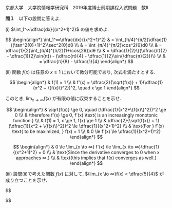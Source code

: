 京都大学　大学院情報学研究科　2019年度博士前期課程入試問題　数II

**問１**　以下の設問に答えよ.

(i) $\int_1^∞\dfrac{dx}{(x^2+1)^2}$ の値を求めよ.

$$
    \begin{align*}
        \int_1^∞\dfrac{dx}{(x^2+1)^2} & = \int_{π/4}^{π/2}\dfrac{1}{(\tan^2{θ}+1)^2}\sec^2{θ}dθ \\\
        & = \int_{π/4}^{π/2}\cos^2{θ}dθ \\\
        & = \dfrac{1}{2}\int_{π/4}^{π/2}(1+\cos{2θ})dθ \\\
        & =  \dfrac{1}{2}\{(\dfrac{π}{2} - \dfrac{1}{2}\sin{π}) - (\dfrac{π}{4} - \dfrac{1}{2}\sin{\dfrac{π}{2}})\} \\\
        & = \dfrac{π}{8} - \dfrac{1}{4}
    \end{align*}
$$

(ii) 関数 $f(x)$ は任意の $x \ge 1$ において微分可能であり, 次式を満たすとする.

$$
    \begin{align*}
        & f(1) = 1 \\\
        & f'(x) = \dfrac{2}{\sqrt{f(x)} + 1}(\dfrac{1}{x^2 + \{f(x)\}^2})^2, \quad x \ge 1
    \end{align*}
$$

このとき, $\lim_{x \to ∞}f(x)$ が有限の値に収束することを示せ.

$$
    \begin{align*}
        & \sqrt{f(x)} \ge 0, \quad (\dfrac{1}{x^2+\{f(x)\}^2})^2 \ge 0 \\\
        & \therefore f'(x) \ge 0, f'(x) \text{ is an increasingly monotonic function.} \\\
        & f(1) = 1, x \ge 1, f(x) \ge 1 \\\
        & \dfrac{2}{\sqrt{f(x)} + 1}(\dfrac{1}{x^2 + \{f(x)\}^2})^2 \le \dfrac{1}{(x^2+1)^2} \\\
        & \text{For } f'(x) \text{ to be maximized, } f(x) = 1 \\\
        & 0 \le f'(x) \le \dfrac{1}{(x^2+1)^2}
    \end{align*}
$$

$$
    \begin{align*}
        & 0 \le \lim_{x \to ∞} f'(x) \le \lim_{x \to ∞}\dfrac{1}{(x^2+1)^2} = 0 \\\
        & \text{Since the derivative converges to 0 when x approaches ∞,} \\\
        & \text{this implies that f(x) converges as well.}
    \end{align*}
$$

(iii) 設問(ii)で考えた関数 $f(x)$ に対して, $\lim_{x \to ∞}f(x) < \dfrac{5}{4}$ が成り立つことを示せ.

$$

$$